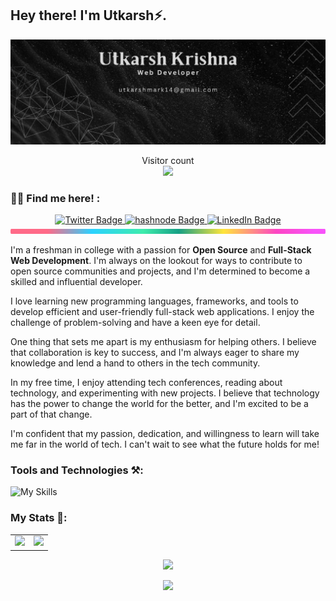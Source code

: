 ## Hey there! I'm Utkarsh⚡.
![Utkarsh Krishna](https://github.com/utkarshkrishna2004/utkarshkrishna2004/blob/main/github_header_image.png)
<p align="center"> 
  Visitor count<br>
  <img src="https://profile-counter.glitch.me/utkarshkrishna2004/count.svg" />
</p>

### :man_technologist: Find me here! :
<div id="badges" align = "center">
  
  <a href="https://twitter.com/utkarshktweets">
    <img src="https://img.shields.io/badge/Twitter-blue?style=for-the-badge&logo=twitter&logoColor=white" alt="Twitter Badge"/>
  </a>
  
  <a href="https://utkarshkrishna.hashnode.dev/">
    <img src="https://img.shields.io/badge/hashnode-grey?style=for-the-badge&logo=hashnode&logoColor=royalblue" alt="hashnode Badge"/>
  </a>
 
 <a href="https://www.linkedin.com/in/utkarsh-krishna-3bab41240/">
    <img src="https://img.shields.io/badge/LinkedIn-blue?style=for-the-badge&logo=linkedin&logoColor=white" alt="LinkedIn Badge"/>
  </a>
 
</div>
<img src="https://github.com/ArshErgon/ArshErgon/blob/main/assets/header/lineBar.png" width="100%" height="8px"/>

I'm a freshman in college with a passion for **Open Source** and **Full-Stack Web Development**. I'm always on the lookout for ways to contribute to open source communities and projects, and I'm determined to become a skilled and influential developer.

I love learning new programming languages, frameworks, and tools to develop efficient and user-friendly full-stack web applications. I enjoy the challenge of problem-solving and have a keen eye for detail.

One thing that sets me apart is my enthusiasm for helping others. I believe that collaboration is key to success, and I'm always eager to share my knowledge and lend a hand to others in the tech community.

In my free time, I enjoy attending tech conferences, reading about technology, and experimenting with new projects. I believe that technology has the power to change the world for the better, and I'm excited to be a part of that change.

I'm confident that my passion, dedication, and willingness to learn will take me far in the world of tech. I can't wait to see what the future holds for me!

### Tools and Technologies ⚒️:
![My Skills](https://skillicons.dev/icons?i=html,css,javascript,vscode,c,git,github,java,idea)
    
### My Stats 🚀:

<table cellpadding="0">
  <tr style="padding: 0">
    <!-- GitHub Stats Card -->  
    <td valign="top"><img height="200" src="https://github-readme-stats.vercel.app/api?username=utkarshkrishna2004&show_icons=true&theme=radical#gh-dark-mode-only"/></td>
    <!-- GitHub Top Language Card -->
    <td valign="top"><img height="200" src="https://github-readme-stats.vercel.app/api/top-langs/?username=utkarshkrishna2004&layout=compact&theme=radical&custom_title=Languages"/></td>
  </tr>
</table>

<p align="center">
  <img src="https://github-readme-streak-stats.herokuapp.com?user=utkarshkrishna2004&&theme=dark&show_icons=true)](https://git.io/streak-stats" />  
  
<p align="center">
  <img src="https://capsule-render.vercel.app/api?type=waving&color=gradient&height=150&width=100%&section=footer"/>
</p>


